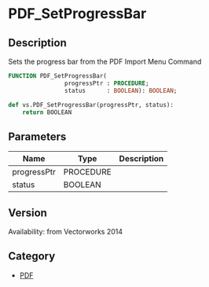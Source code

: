 # PDF_SetProgressBar

## Description
Sets the progress bar from the PDF Import Menu Command

```pascal
FUNCTION PDF_SetProgressBar(
				progressPtr : PROCEDURE;
				status      : BOOLEAN): BOOLEAN;
```

```python
def vs.PDF_SetProgressBar(progressPtr, status):
    return BOOLEAN
```

## Parameters
|Name|Type|Description|
|---|---|---|
|progressPtr|PROCEDURE|   |
|status|BOOLEAN|   |

## Version
Availability: from Vectorworks 2014

## Category
* [PDF](../Categories/PDF.md)
